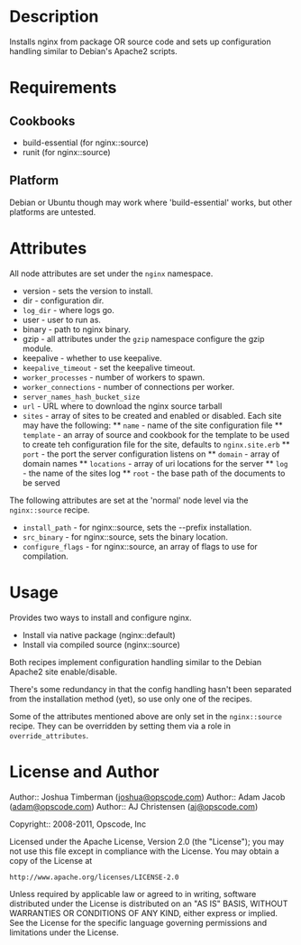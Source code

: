 Description
===========

Installs nginx from package OR source code and sets up configuration handling similar to Debian's Apache2 scripts.

Requirements
============

Cookbooks
---------

* build-essential (for nginx::source)
* runit (for nginx::source)

Platform
--------

Debian or Ubuntu though may work where 'build-essential' works, but other platforms are untested.

Attributes
==========

All node attributes are set under the `nginx` namespace.

* version - sets the version to install.
* dir - configuration dir.
* `log_dir` - where logs go.
* user - user to run as.
* binary - path to nginx binary.
* gzip - all attributes under the `gzip` namespace configure the gzip module.
* keepalive - whether to use keepalive.
* `keepalive_timeout` - set the keepalive timeout.
* `worker_processes` - number of workers to spawn.
* `worker_connections` - number of connections per worker.
* `server_names_hash_bucket_size`
* `url` - URL where to download the nginx source tarball
* `sites` - array of sites to be created and enabled or disabled. Each site may have the following:
** `name` - name of the site configuration file
** `template` - an array of source and cookbook for the template to be used to create teh configuration file for the site, defaults to `nginx.site.erb`
** `port` - the port the server configuration listens on
** `domain` - array of domain names
** `locations` - array of uri locations for the server
** `log` - the name of the sites log
** `root` - the base path of the documents to be served

The following attributes are set at the 'normal' node level via the `nginx::source` recipe.

* `install_path` - for nginx::source, sets the --prefix installation.
* `src_binary` - for nginx::source, sets the binary location.
* `configure_flags` - for nginx::source, an array of flags to use for compilation.

Usage
=====

Provides two ways to install and configure nginx.

* Install via native package (nginx::default)
* Install via compiled source (nginx::source)

Both recipes implement configuration handling similar to the Debian Apache2 site enable/disable.

There's some redundancy in that the config handling hasn't been separated from the installation method (yet), so use only one of the recipes.

Some of the attributes mentioned above are only set in the `nginx::source` recipe. They can be overridden by setting them via a role in `override_attributes`.

License and Author
==================

Author:: Joshua Timberman (<joshua@opscode.com>)
Author:: Adam Jacob (<adam@opscode.com>)
Author:: AJ Christensen (<aj@opscode.com>)

Copyright:: 2008-2011, Opscode, Inc

Licensed under the Apache License, Version 2.0 (the "License");
you may not use this file except in compliance with the License.
You may obtain a copy of the License at

    http://www.apache.org/licenses/LICENSE-2.0

Unless required by applicable law or agreed to in writing, software
distributed under the License is distributed on an "AS IS" BASIS,
WITHOUT WARRANTIES OR CONDITIONS OF ANY KIND, either express or implied.
See the License for the specific language governing permissions and
limitations under the License.
